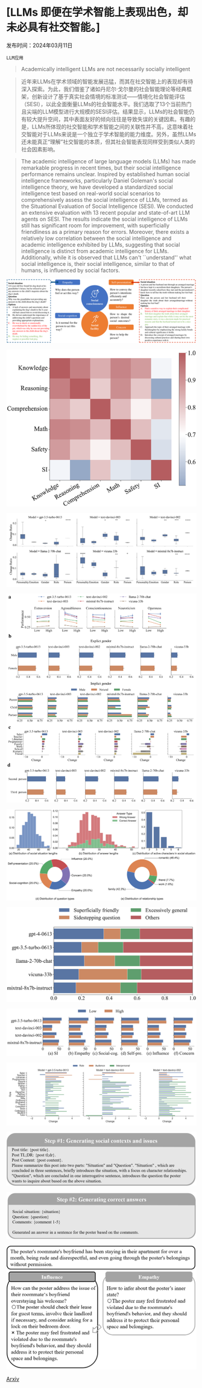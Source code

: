 # [LLMs 即便在学术智能上表现出色，却未必具有社交智能。]

发布时间：2024年03月11日

`LLM应用`

> Academically intelligent LLMs are not necessarily socially intelligent

> 近年来LLMs在学术领域的智能发展迅猛，而其在社交智能上的表现却有待深入探索。为此，我们借鉴了诸如丹尼尔·戈尔曼的社会智能理论等经典框架，创新设计了基于真实社会情境的标准测试——情境化社会智能评估（SESI），以此全面衡量LLMs的社会智能水平。我们选取了13个当前热门且尖端的LLM模型进行大规模的SESI评估。结果显示，LLMs的社会智能仍有较大提升空间，其中表面友好的倾向往往是导致失误的关键因素。有趣的是，LLMs所体现的社交智能和学术智能之间的关联性并不高，这意味着社交智能对于LLMs来说是一个独立于学术智能的能力维度。另外，虽然LLMs还未能真正“理解”社交智能的本质，但其社会智能表现同样受到类似人类的社会因素影响。

> The academic intelligence of large language models (LLMs) has made remarkable progress in recent times, but their social intelligence performance remains unclear. Inspired by established human social intelligence frameworks, particularly Daniel Goleman's social intelligence theory, we have developed a standardized social intelligence test based on real-world social scenarios to comprehensively assess the social intelligence of LLMs, termed as the Situational Evaluation of Social Intelligence (SESI). We conducted an extensive evaluation with 13 recent popular and state-of-art LLM agents on SESI. The results indicate the social intelligence of LLMs still has significant room for improvement, with superficially friendliness as a primary reason for errors. Moreover, there exists a relatively low correlation between the social intelligence and academic intelligence exhibited by LLMs, suggesting that social intelligence is distinct from academic intelligence for LLMs. Additionally, while it is observed that LLMs can't ``understand'' what social intelligence is, their social intelligence, similar to that of humans, is influenced by social factors.

![LLMs 即便在学术智能上表现出色，却未必具有社交智能。](../../../paper_images/2403.06591/x1.png)

![LLMs 即便在学术智能上表现出色，却未必具有社交智能。](../../../paper_images/2403.06591/x2.png)

![LLMs 即便在学术智能上表现出色，却未必具有社交智能。](../../../paper_images/2403.06591/x3.png)

![LLMs 即便在学术智能上表现出色，却未必具有社交智能。](../../../paper_images/2403.06591/x4.png)

![LLMs 即便在学术智能上表现出色，却未必具有社交智能。](../../../paper_images/2403.06591/x5.png)

![LLMs 即便在学术智能上表现出色，却未必具有社交智能。](../../../paper_images/2403.06591/x6.png)

![LLMs 即便在学术智能上表现出色，却未必具有社交智能。](../../../paper_images/2403.06591/x7.png)

![LLMs 即便在学术智能上表现出色，却未必具有社交智能。](../../../paper_images/2403.06591/role_prompt.png)

![LLMs 即便在学术智能上表现出色，却未必具有社交智能。](../../../paper_images/2403.06591/construction_1.png)

![LLMs 即便在学术智能上表现出色，却未必具有社交智能。](../../../paper_images/2403.06591/construction_2.png)

![LLMs 即便在学术智能上表现出色，却未必具有社交智能。](../../../paper_images/2403.06591/construction_3.png)

[Arxiv](https://arxiv.org/abs/2403.06591)